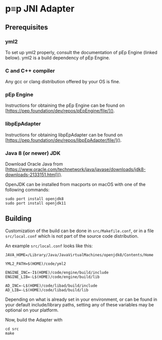 # p≡p JNI Adapter

## Prerequisites

### yml2
To set up yml2 properly, consult the documentation of pEp Engine (linked below). yml2 is a build dependency of pEp Engine.

### C and C++ compiler
Any gcc or clang distribution offered by your OS is fine.

### pEp Engine
Instructions for obtaining the pEp Engine can be found on [https://pep.foundation/dev/repos/pEpEngine/file/]().

### libpEpAdapter
Instructions for obtaining libpEpAdapter can be found on [https://pep.foundation/dev/repos/libpEpAdapter/file/]().

### Java 8 (or newer) JDK
Download Oracle Java from [https://www.oracle.com/technetwork/java/javase/downloads/jdk8-downloads-2133151.html]().

OpenJDK can be installed from macports on macOS with one of the following commands:

~~~
sudo port install openjdk8
sudo port install openjdk11
~~~

## Building
Customization of the build can be done in `src/Makefile.conf`, or in a file `src/local.conf` which is not part of the source code distribution.

An example `src/local.conf` looks like this:

~~~
JAVA_HOME=/Library/Java/JavaVirtualMachines/openjdk8/Contents/Home

YML2_PATH=$(HOME)/code/yml2

ENGINE_INC=-I$(HOME)/code/engine/build/include
ENGINE_LIB=-L$(HOME)/code/engine/build/lib

AD_INC=-L$(HOME)/code/libad/build/include
AD_LIB=-L$(HOME)/code/libad/build/lib
~~~

Depending on what is already set in your environment, or can be found in your default include/library paths, setting any of these variables may be optional on your platform.

Now, build the Adapter with

~~~
cd src
make
~~~
